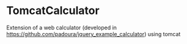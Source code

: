 # TomcatCalculator
Extension of a web calculator (developed in https://github.com/padoura/jquery_example_calculator) using tomcat 
